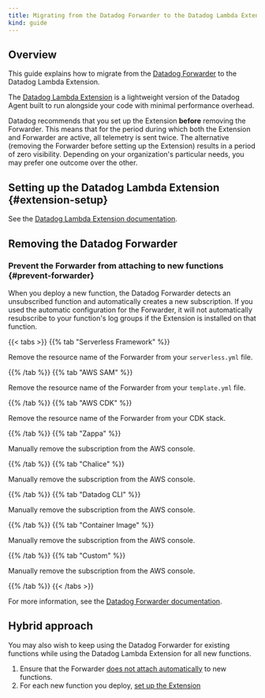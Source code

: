 ```yaml
---
title: Migrating from the Datadog Forwarder to the Datadog Lambda Extension
kind: guide
---
```

## Overview


This guide explains how to migrate from the [Datadog Forwarder][1] to the Datadog Lambda Extension.

The [Datadog Lambda Extension][2] is a lightweight version of the Datadog Agent built to run alongside your code with minimal performance overhead. 

Datadog recommends that you set up the Extension **before** removing the Forwarder. This means that for the period during which both the Extension and Forwarder are active, all telemetry is sent twice. The alternative (removing the Forwarder before setting up the Extension) results in a period of zero visibility. Depending on your organization's particular needs, you may prefer one outcome over the other.

## Setting up the Datadog Lambda Extension {#extension-setup}

See the [Datadog Lambda Extension documentation][2].

## Removing the Datadog Forwarder

### Prevent the Forwarder from attaching to new functions {#prevent-forwarder}

When you deploy a new function, the Datadog Forwarder detects an unsubscribed function and automatically creates a new subscription. If you used the automatic configuration for the Forwarder, it will not automatically resubscribe to your function's log groups if the Extension is installed on that function.

{{< tabs >}}
{{% tab "Serverless Framework" %}}

Remove the resource name of the Forwarder from your `serverless.yml` file.

{{% /tab %}}
{{% tab "AWS SAM" %}}

Remove the resource name of the Forwarder from your `template.yml` file.

{{% /tab %}}
{{% tab "AWS CDK" %}}

Remove the resource name of the Forwarder from your CDK stack.

{{% /tab %}}
{{% tab "Zappa" %}}

Manually remove the subscription from the AWS console.

{{% /tab %}}
{{% tab "Chalice" %}}

Manually remove the subscription from the AWS console.

{{% /tab %}}
{{% tab "Datadog CLI" %}}

Manually remove the subscription from the AWS console.

{{% /tab %}}
{{% tab "Container Image" %}}

Manually remove the subscription from the AWS console.

{{% /tab %}}
{{% tab "Custom" %}}

Manually remove the subscription from the AWS console.

{{% /tab %}}
{{< /tabs >}}

For more information, see the [Datadog Forwarder documentation][1].

## Hybrid approach

You may also wish to keep using the Datadog Forwarder for existing functions while using the Datadog Lambda Extension for all new functions. 

1. Ensure that the Forwarder [does not attach automatically](#prevent-forwarder) to new functions.
2. For each new function you deploy, [set up the Extension](#extension-setup)

[1]: /serverless/libraries_integrations/forwarder/
[2]: /serverless/libraries_integrations/extension/
